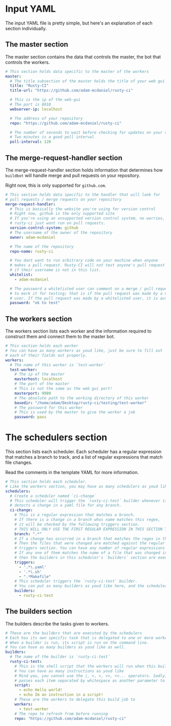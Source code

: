 # Input YAML

The input YAML file is pretty simple, but here's an explanation of each section individually.

## The master section

The master section contains the data that controls the master, the bot that controls the workers.

```yaml
# This section holds data specific to the master of the workers
master:
  # The title subsection of the master holds the title of your web gui
  title: "Rusty-CI"
  title-url: "https://github.com/adam-mcdaniel/rusty-ci"

  # This is the ip of the web-gui
  # The port is 8010
  webserver-ip: localhost

  # The address of your repository
  repo: "https://github.com/adam-mcdaniel/rusty-ci"

  # The number of seconds to wait before checking for updates on your repository
  # Two minutes is a good poll interval
  poll-interval: 120
```

## The merge-request-handler section

The merge-request-handler section holds information that determines how `buildbot` will handle merge and pull requests on your repository.

Right now, this is only supported for `github.com`.

```yaml
# This section holds data specific to the handler that will look for
# pull requests / merge requests on your repository
merge-request-handler:
  # This is basically the website you're using for version control
  # Right now, github is the only supported site
  # If you're using an unsupported version control system, no worries,
  # rusty-ci just wont run on pull requests.
  version-control-system: github
  # The username of the owner of the repository
  owner: adam-mcdaniel

  # The name of the repository
  repo-name: rusty-ci

  # You dont want to run arbitrary code on your machine when anyone
  # makes a pull request. Rusty-CI will not test anyone's pull request
  # if their username is not in this list.
  whitelist:
    - adam-mcdaniel

  # The password a whitelisted user can comment on a merge / pull request
  # to mark it for testing; that is if the pull request was made by a non-whitelisted
  # user. If the pull request was made by a whitelisted user, it is automatically run.
  password: "ok to test"
```

## The workers section

The workers section lists each worker and the information required to construct them and connect them to the master bot.

```yaml
# This section holds each worker
# You can have as many workers as youd like, just be sure to fill out
# each of their fields out properly.
workers:
  # The name of this worker is `test-worker`
  test-worker:
    # The ip of the master
    masterhost: localhost
    # The port of the master
    # This is not the same as the web gui port!
    masterport: 9989
    # The absolute path to the working directory of this worker
    basedir: "/home/adam/Desktop/rusty-ci/testing/test-worker"
    # The password for this worker
    # This is used by the master to give the worker a job
    password: pass
```

# The schedulers section

This section lists each scheduler. Each scheduler has a regular expression that matches a branch to track, and a list of regular expressions that match file changes.

Read the comments in the template YAML for more information.

```yaml
# This section holds each scheduler.
# Like the workers section, you may have as many schedulers as youd like.
schedulers:
  # Create a scheduler named `ci-change`
  # This scheduler will trigger the `rusty-ci-test` builder whenever it
  # detects a change in a yaml file for any branch.
  ci-change:
    # This is a regular expression that matches a branch.
    # If there is a change in a branch whos name matches this regex,
    # it will be checked by the following triggers section.
    # THIS WILL ONLY USE THE FIRST REGULAR EXPRESSION IN THIS SECTION TO MATCH THE BRANCH
    branch: ".*"
    # If a change has occurred in a branch that matches the regex in the branch section,
    # Then the files that were changed are matched against the regular expressions in the
    # triggers section. You can have any number of regular expressions in the triggers section.
    # If any one of them matches the name of a file that was changed in a matched branch,
    # then the builders in this scheduler's `builders` section are executed.
    triggers:
      - '.*\.yaml'
      - '.*\.sh'
      - ".*Makefile"
    # This scheduler triggers the `rusty-ci-test` builder.
    # You can put as many builders as youd like here, and the scheduler will start them all.
    builders:
      - rusty-ci-test
```

## The builders section

The builders describe the tasks given to workers.

```yaml
# These are the builders that are executed by the schedulers
# Each has its own specific task that is delegated to one or more workers
# When a builder is run, its script is run on the command line.
# You can have as many builders as youd like as well.
builders:
  # The name of the builder is `rusty-ci-test`
  rusty-ci-test:
    # This is the shell script that the workers will run when this builder is executed
    # You can have as many instructions as youd like
    # Mind you, you cannot use the |, >, <, >>, <<... operators. Sadly, buildbot
    # passes each item separated by whitespace as another parameter to function.
    script:
      - echo Hello world!
      - echo Im an instruction in a script!
    # These are the workers to delegate this build job to
    workers:
      - test-worker
    # The repo to refresh from before running
    repo: "https://github.com/adam-mcdaniel/rusty-ci"
```

